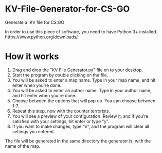 # KV-File-Generator-for-CS-GO
Generate a .KV file for CS:GO

In order to use this piece of software, you need to have Python 3+ installed.
https://www.python.org/downloads/

# How it works
1. Drag and drop the "KV File Generator.py" file on to your desktop.
2. Start the program by double clicking on the file.
3. You will be asked to enter a map name. Type in your map name, and hit enter when you're done.
4. You will be asked to enter an author name. Type in your author name, and hit enter when you're done.
5. Choose between the options that will pop up. You can choose between 1-7.
6. Repeat this step, now with the counter terrorists.
7. You will see a preview of your configuration. Review it, and if you're satisfied with your settings, hit enter or type "y".
8. If you want to make changes, type "n", and the program will clear all settings you entered.

The file will be generated in the same directory the generator is, with the name of the map.
